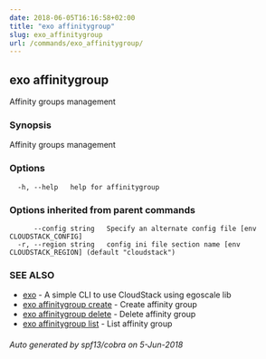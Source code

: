 ```yaml
---
date: 2018-06-05T16:16:58+02:00
title: "exo affinitygroup"
slug: exo_affinitygroup
url: /commands/exo_affinitygroup/
---
```

## exo affinitygroup

Affinity groups management

### Synopsis

Affinity groups management

### Options

```
  -h, --help   help for affinitygroup
```

### Options inherited from parent commands

```
      --config string   Specify an alternate config file [env CLOUDSTACK_CONFIG]
  -r, --region string   config ini file section name [env CLOUDSTACK_REGION] (default "cloudstack")
```

### SEE ALSO

* [exo](/commands/exo/)	 - A simple CLI to use CloudStack using egoscale lib
* [exo affinitygroup create](/commands/exo_affinitygroup_create/)	 - Create affinity group
* [exo affinitygroup delete](/commands/exo_affinitygroup_delete/)	 - Delete affinity group
* [exo affinitygroup list](/commands/exo_affinitygroup_list/)	 - List affinity group

###### Auto generated by spf13/cobra on 5-Jun-2018
